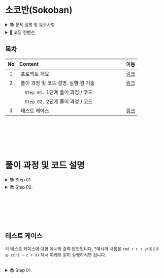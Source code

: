 # 소코반(Sokoban)

<details>
<summary>📚	 문제 설명 및 요구사항</summary>
<div markdown="1">
</div>
<br/><br/>

## ✍🏻 기능 요구사항

- 단계별로 (할 수 있는 단계까지) [소코반 게임](https://www.cbc.ca/kids/games/play/sokoban) 을 구현한다.
- 단계별로 지정된 코딩 요구사항을 적용한다.
- 단계별로 구현한 코드 동작과 실행 결과에 대해 마크다운 문법으로 README.md 파일에 상세하게 정리한다.
- 특별히 명시되지 않은 부분은 `자유롭게 구현`한다.

<br/><br/>

<details>
<summary>📚	 Step 01.</summary>
<div markdown="1">

## 🖥 1단계 코딩 요구사항

- 컴파일 또는 실행이 가능해야 한다. (컴파일이나 실행되지 않을 경우 감점 대상)
- 자기만의 기준으로 최대한 간결하게 코드를 작성한다.
- Readme.md에 풀이 과정 및 코드 설명, 실행 결과를 기술하고 코드와 같이 gist에 포함해야 한다.
- 제출시 gist URL과 revision 번호를 함께 제출한다.


## ⌨️ 입력

아래 내용을 문자열로 넘겨서 처리하는 함수를 작성한다. 복사는 아래 text를 이용하시면 됩니다. **아래 문자는 편의를 위해 "\n"을 조정했습니다.
<br/>

````text
Stage 1
#####
#OoP#
#####
=====
Stage 2
  #######
###  O  ###
#    o    #
# Oo P oO #
###  o  ###
 #   O  # 
 ########
````

```text
String word = "Stage 1\n" + "#####\n" + "#OoP#\n" + "#####\n" + "=====\n" + "Stage 2\n" + "  #######  \n" + "###  O  ###\n" + "#    o    #\n" + "# Oo P oO #\n" + "###  o  ###\n" + " #   O  #  \n" + " ########  ";
```

<br/><br/><br/>
위 값을 읽어 2차원 배열로 변환 저장한다.
<br/>

| 기호  |<center>의미</center>| <center>스테이지 구분</center>|                                                        
|:---:|:----|:------------------------------:|
|  #  |&nbsp; 벽(Wall)       |&nbsp; 0|
|  O  |&nbsp; 구멍(Hall)      |&nbsp; 1|
|  o  |&nbsp; 공(Ball)       |&nbsp; 2|
|  P  |&nbsp; 플레이어(Player) |&nbsp; 3|
|  =  |&nbsp; 스테이지 구분         |&nbsp; 4|

<br/><br/><br/>

## 🖥 출력

아래와 같은 형태로 각 스테이지 정보를 출력한다.

- 플레이어 위치는 배열 [0][0]을 기준으로 처리한다.
- 스테이지 구분값은 출력하지 않는다
  <br/>

```text
Stage 1

#####
#OoP#
#####

가로크기: 5
세로크기: 3
구멍의 수: 1
공의 수: 1
플레이어 위치 (2, 4)

Stage 2

  #######
###  O  ###
#    o    #
# Oo P oO #
###  o  ###
 #   O  # 
 ########

가로크기: 10
세로크기: 7
구멍의 수: 4
공의 수: 4
플레이어 위치 (5, 6)
```

<br/><br/><br/>

</div>
<br/><br/>
</details>

[comment]: <> (2단계)

<details>
<summary>📚	 Step 02.</summary>
<div markdown="2-2">


## 🖥 2단계 코딩 요구사항

- 너무 크지 않은 함수 단위로 구현하고 중복된 코드를 줄이도록 노력한다.
- 마찬가지로 Readme.md 파일과 작성한 소스 코드를 모두 기존 secret gist에 올려야 한다.
- 전역변수의 사용을 자제한다.
- 객체 또는 배열을 적절히 활용한다.

<br/><br/><br/>

## 🖥 2단계 기능 요구사항

- 처음 시작하면 스테이지 2의 지도를 출력한다.
- 간단한 프롬프트 (예: `SOKOBAN>   `)를 표시해 준다.
- 하나 이상의 문자를 입력받은 경우 순서대로 처리해서 단계별 상태를 출력한다.
- 벽이나 공등 다른 물체에 부딪히면 `해당 명령을 수행할 수 없습니다` 라는 메시지를 출력하고 플레이어를 움직이지 않는다.

<br/><br/><br/>


## ⌨️ 입력명령

````text
- w: 위쪽
- a: 왼쪽
- s: 아래쪽
- d: 오른쪽
- q: 프로그램 종료
````

```text
String word = "Stage 1\n" + "#####\n" + "#OoP#\n" + "#####\n" + "=====\n" + "Stage 2\n" + "  #######  \n" + "###  O  ###\n" + "#    o    #\n" + "# Oo P oO #\n" + "###  o  ###\n" + " #   O  #  \n" + " ########  ";
```

<br/><br/><br/>

## 🖥 출력

아래와 같은 형태로 각 스테이지 정보를 출력한다.

- 플레이어 위치는 배열 [0][0]을 기준으로 처리한다.
- 스테이지 구분값은 출력하지 않는다
  <br/><br/>

```text
Stage 2

  #######
###  O  ###
#    o    #
# Oo P oO #
###  o  ###
 #   O  # 
 ########

SOKOBAN> ddzw (엔터)

  #######
###  O  ###
#    o    #
# Oo  PoO #
###  o  ###
 #   O  # 
 ########
 
 D: 오른쪽으로 이동합니다.
 
  #######
###  O  ###
#    o    #
# Oo  PoO #
###  o  ###
 #   O  # 
 ########
 
 D: (경고!) 해당 명령을 수행할 수 없습니다!
 
  #######
###  O  ###
#    o    #
# Oo  PoO #
###  o  ###
 #   O  # 
 ########
 
 Z: (경고!) 해당 명령을 수행할 수 없습니다!
 
  #######
###  O  ###
#    o    #
# Oo  PoO #
###  o  ###
 #   O  # 
 ########
 
 W: 위로 이동합니다.
 
SOKOBAN> q
Bye~
```

<br/><br/><br/>


</div>
</details>
<br/><br/>
</details> 





<details>
<summary>📌 코딩 컨벤션</summary>
<div markdown="2">
<br/>

## 📌 코딩 컨벤션

- `기능 단위로 커밋`하며, 구현의 의미가 명확하게 전달되도록 커밋 메시지를 작성한다.<br/>
- 커밋은 -m 사용을 `지양`하며, 구체적 내용을 기록한다.

- `readme를 상세히 작성`한다.<br/>
    - `전체 프로젝트의 구조를 설명`한다.
    - 각 `패키지`와 `클래스, 메서드의 기능을 상세히 설명`한다.
    - (가능하다면) 패키지/클래스의 `역할과 책임을 명확하게 분리`한다.
    - 변수명은 문맥에 맞게 가장 보편적으로, 메서드명은 `무엇을 하는지를 명확히` 나타낸다.
    - 필요에 따라 그림과 PPT, 학습내용을 첨부해 `알기 쉽게 작성`한다.
    - 테스트 케이스를 기록하며 석연치 않은 부분을 매번 체크한다.

- 함수나 메소드의 들여쓰기를 가능하면 적게하도록 노력한다.<br/>
    - 한 메서드에는 가급적 `두 단계 이내`의 들여쓰기를 한다.
- 함수나 메소드는 한 번에 한 가지 일을 하고 가능하면 20줄이 넘지 않도록 구현한다. <br/>
- 무분별한 static의 사용을 최대한 `지양`한다.
- else 예약어를 `지양`한다.
- 함수나 메소드의 들여쓰기를 가능하면 적게(3단계까지만) 할 수 있도록 노력한다.

```javascript
 function main() {
    for (i = 0; i < 10; i++) { // 들여쓰기 1단계
        if (i == 2) { // 들여쓰기 2단계
            return; // 들여쓰기 3단계
        }
    }
}
```

<br/><br/><br/>

</div>
</details>

## 목차

| No  |    Content                                                                              |  이동  |
|:---:|:----------------------------------------------------------------------------------------|:-----:|
|  1  |&nbsp;프로젝트 개요                                                                          |[링크]()|
|  2  |&nbsp;풀이 과정 및 코드 설명. 실행 결 기술 &nbsp;&nbsp;&nbsp;&nbsp;&nbsp;&nbsp;&nbsp;&nbsp;&nbsp;&nbsp;&nbsp;&nbsp;&nbsp;&nbsp;&nbsp;&nbsp;&nbsp;&nbsp;&nbsp;|[링크]()|
|     |&nbsp;&nbsp;&nbsp; `Step 01.`  1단계 풀이 과정 / 코드                                         |       |
|     |&nbsp;&nbsp;&nbsp; `Step 02.`  2단계 풀이 과정 / 코드                                         |       |
|  3  |&nbsp;테스트 케이스                                                                         |[링크]()|

<br/><br/><br/><br/><br/>

# 풀이 과정 및 코드 설명

<details>
<summary>📚	 Step 01.</summary>
<div markdown="1">

## 1단계

1단계는 예제를 `그대로 화면에 출력`하는 단계였습니다. 따라서 문자열 입력에 대한 예외 처리를 하지 않고 입력된 문자열을 파싱해 Stage1과 Stage2에 대한 정보를 화면에 출력했습니다.
<br/>

![링크]()

|No|종류|<center>이름</center>|<center>역할 및 책임</center>|
|:----:|:----:|:---|:---|
|1|class|&nbsp;InputView|&nbsp; 사용자의 입력을 받는 클래스        |
|2|class|&nbsp;OutputView|&nbsp; 사용자에게 게임의 결과를 출력해주는 클래스        |
|3|enum|&nbsp;Message|&nbsp; 사용자에게 보여질 메시지를 관리하는 클래스        |
|4|class|&nbsp;ErrorMessage|&nbsp; 사용자에게 보여질 에러메시지를 관리하는 클래스|
|5|class|&nbsp;Position|&nbsp; Player의 좌표를 나타내는 클래스|
|6|class|&nbsp;StageResult|&nbsp; Stage의 정보를 담고 있는 클래스|

<br/><br/><br/>

## 1. InputView 클래스

사용자의 입력을 받는 클래스

<br/>

### 1-1. List<StageResult> inputMap(String word)

인자로 word를 받아 List<StageResult>의 형태로 최종 반환해주는 메서드 입니다. List 내부에는 Stage1과 Stage2에 대한 정보가 담겨있습니다.

````java
public List<StageResult> inputMap(String word){
        return getResult(word);
        }
````

<br/><br/>

### 1-2. List<StageResult> getResult(String word)

인자로 word를 받아 각 Stage에 대한 실제 정보를 생성해주는 메서드입니다. 메서드 내부에서 도우미 메서드의 도움을 받아 Stage1과 Stage2에 대한 정보를 생성합니다.

```java
private List<StageResult> getResult(String word){
        List<String> words=getWordsSplitByLine(word);
        List<StageResult> results=new ArrayList<>();

        StageResult stageFirst=new StageResult(1,getStageFirstMap(words));
        StageResult stageSecond=new StageResult(2,getStageSecondMap(words));

        results.add(stageFirst);
        results.add(stageSecond);
        return results;
        }
```

<br/><br/>

### 1-3. List<String> getWordsSplitByLine(String word)

인자로 word를 받아 List<String> 형태로 단어를 나눠주는 메서드입니다.

````java
private List<String> getWordsSplitByLine(String word){
        String[]wordArray=word.split("\n");
        List<String> words=new ArrayList<>();
        words.addAll(Arrays.asList(wordArray));
        return words;
        }
````

<br/><br/>

### 1-4. int[][] getStageFirstMap(List<String> lst)

인자로 word 리스트를 받아 첫 번째 맵의 구성을 int[][] 형태로 반환해주는 메서드입니다. 각 칸들의 심볼을 int로 변환해서 값을 저장시켜줍니다.

````java
private int[][]getStageFirstMap(List<String> lst){
        String[][]stringArray=new String[3][5];
        for(int i=0;i< 3;i++){
        stringArray[i]=lst.get(i+1).split("").clone();
        }
        return getIntArray(stringArray);
        }
````

<br/><br/>

### 1-5. int[][] getStageSecondMap(List<String> lst)

인자로 word 리스트를 받아 두 번째 맵의 구성을 int[][] 형태로 반환해주는 메서드입니다. 각 칸들의 심볼을 int로 변환해서 값을 저장시켜줍니다.

````java
private int[][]getStageSecondMap(List<String> lst){
        int[][]intArray=new int[7][11];
        for(int i=6;i< 13;i++){
        String[]array=lst.get(i).split("");
        int count=array.length;
        for(int j=0;j<count; j++){
        intArray[i-6][j]=getIntValue(array[j]);
        }
        }
        return intArray;
        }
````

<br/><br/>

### 1-6. int[][] getIntArray(String[][] stringArray)

문자 배열을 인자로 받아 int[][] 로 반환하는 메서드입니다. 각 칸의 심볼을 맞는 int 값으로 변경해줍니다.

````java
private int[][]getIntArray(String[][]stringArray){
        int[][]intArray=new int[stringArray.length][stringArray[0].length];
        for(int row=0;row<stringArray.length;row++){
        for(int col=0;col<stringArray[0].length;col++){
        intArray[row][col]=getIntValue(stringArray[row][col]);
        }
        }
        return intArray;
        }
````

<br/><br/>

### 1-7. int getIntValue(String symbol)

인자로 문자를 받아 int를 반환하는 메서드입니다. 각 칸의 심볼을 맞는 int 값으로 변경해줍니다.

````java
private int getIntValue(String symbol){
        if(symbol.equals("#")){
        return 0;
        }
        if(symbol.equals("O")){
        return 1;
        }
        if(symbol.equals("o")){
        return 2;
        }
        if(symbol.equals("P")){
        return 3;
        }
        if(symbol.equals(" ")){
        return 5;
        }
        return 5;
        }
````

<br/><br/><br/><br/>

## 2. OutputView

Stage의 정보를 출력해주는 클래스

<br/><br/>

### 2-1. void print(List<StageResult> results)

Stage들에 대한 정보를 인자로 받아 화면에 출력해주는 메서드 입니다.

```java
public void print(List<StageResult> results){
        stringBuilder.setLength(0);
        for(int number=0;number<results.size();number++){
        StageResult stageInfo=results.get(number);
        stringBuilder.append(Message.STAGE_INFO).append(stageInfo.getStage()).append("\n");
        String[][]stageMap=getStringArray(results.get(number).getMap());
        for(int row=0;row<stageInfo.getMap().length;row++){
        stringBuilder.append("\n");
        for(int col=0;col<stageInfo.getMap()[0].length;col++){
        stringBuilder.append(stageMap[row][col]);
        }
        }
        stringBuilder.append("\n").append("\n").append(Message.HORIZONTAL_LENGTH).append(stageInfo.getHorizontalCount()).append("\n")
        .append(Message.VERTICAL_LENGTH).append(stageInfo.getVerticalCount()).append("\n")
        .append(Message.HOLE_COUNT).append(stageInfo.getHoleCount()).append("\n")
        .append(Message.BALL_COUNT).append(stageInfo.getBallCount()).append("\n")
        .append(Message.PLAYER_POSITION).append(stageInfo.getPlayerPosition()).append("\n").append("\n");
        }
        System.out.println(stringBuilder);
        }
```

<br/><br/><br/>

### 2-2. String[][] getStringArray(int[][] map)

Stage 정보 중 int[][]를 인자로 받아 String[][]로 변환해주는 메서드입니다.
<br/><br/>

```java
private String[][]getStringArray(int[][]map){
        String[][]stringArray=new String[map.length][map[0].length];
        for(int i=0;i<map.length;i++){
        for(int j=0;j<map[0].length;j++){
        stringArray[i][j]=getStringValue(map[i][j]);
        }
        }
        return stringArray;
        }
```

<br/><br/><br/>

### 2-3. String getStringValue(int symbol)

int를 인자로 받아 String 값으로 변환해주는 메서드입니다.

````java
private String getStringValue(int symbol){
        if(symbol==0){
        return"#";
        }
        if(symbol==1){
        return"O";
        }
        if(symbol==2){
        return"o";
        }
        if(symbol==3){
        return"P";
        }
        if(symbol==5){
        return" ";
        }
        return" ";
        }
````

<br/><br/><br/><br/>

## 3.Message

사용자에게 보여질 메시지를 관리하기 위한 enum 클래스입니다.

<br/><br/>

## 4.ErrorMessage

사용자에게 보여질 오류 메시지를 관리하기 위한 enum 클래스입니다.

<br/><br/>

## 5.Position

사용자의 위치를 저장하기 위한 값 객체 입니다. 올바른 값의 비교를 위해 equals와 hashCode를 오버라이드 했습니다.
<br/>

```java
@Override
public boolean equals(Object o){
        if(this==o)return true;
        if(o==null||getClass()!=o.getClass())return false;
        Position position=(Position)o;
        return x==position.x&&y==position.y;
        }

@Override
public int hashCode(){
        return Objects.hash(x,y);
        }
```

<br/><br/><br/>

## 6.StageResult

각 Stage에 대한 정보를 담고 있는 값 객체입니다.

<br/><br/>

### 6-1. int getHoleCount(int[][] map)

int[][]를 인자로 받아 구멍(hole)의 개수를 반환하는 메서드입니다.
<br/><br/>

```java
private int getHoleCount(int[][]map){
        int count=0;
        for(int row=0;row<map.length;row++){
        for(int col=0;col<map[0].length;col++){
        if(map[row][col]==1){
        count++;
        }
        }
        }
        return count;
        }
```

<br/><br/><br/>

### 6-2. int getBallCount(int[][] map)

int[][]를 인자로 받아 공(ball)의 개수를 반환하는 메서드입니다.
<br/><br/>

```java
private int getBallCount(int[][]map){
        int count=0;
        for(int row=0;row<map.length;row++){
        for(int col=0;col<map[0].length;col++){
        if(map[row][col]==2){
        count++;
        }
        }
        }
        return count;
        }
```

<br/><br/><br/>

### 6-3. Position getPlayerPosition(int[][] map)

int[][]를 인자로 받아 플레이어의 위치(x, y)의 좌표를 반환하는 메서드입니다.
<br/><br/>

```java
private Position getPlayerPosition(int[][]map){
        int count=0;
        int playerX=Integer.MAX_VALUE;
        int playerY=Integer.MAX_VALUE;
        for(int row=0;row<map.length;row++){
        for(int col=0;col<map[0].length;col++){
        if(map[row][col]==3){
        playerX=row;
        playerY=col;
        }
        }
        }
        return new Position(playerX,playerY);
        }
```

</div>
</details>




[comment]: <> (풀이과정 및 코드 설명 2단계)


<details>
<summary>📚	 Step 02.</summary>
<div markdown="1">

## 2단계

2단계는 `캐릭터의 위치를 이동`시키는 문제였습니다. 따라서 다른 고려사항은 생각하지 않고 캐릭터가 움직일 칸이 비었으면(" ") 캐릭터의 위치를 이동시켰습니다. 
<br/>

![링크]()


## 2단계
추가/및 변경된 클래스
<br/>

|No|종류|<center>이름</center>|<center>역할 및 책임</center>|
|:----:|:---------------:|:------|:---|
|1|class|&nbsp;Board     |&nbsp; 게임 캐릭터와 구멍, 공 등 각 요소들의 위치가 저장된 클래스  |
|2|class|&nbsp;Command   |&nbsp; 명령어(w,a,q)들과 다음 위치의 계산을 돕는 값을 가진 클래스 |
|3|class|&nbsp;GameResult|&nbsp; 배열의 상태를 담아 반환해주는 클래스                   |
|4|class|&nbsp;Pair      |&nbsp; x, y 좌표를 묶어서 관리하는 클래스                   |
|5|class|&nbsp;Pairs     |&nbsp; Pair의 값들이 저장된 클래스                        |


## 1. Board 클래스

GameMachine 내부의 2차원 배열의 값과 연관된 메서드를 가지고 있는 클래스 입니다.

<br/>

### 1-1. void initBoard()

Board 클래스 객체가 생성될 때 String[][] 배열을 초기화시켜주는 메서드입니다.
<br/><br/>

```java
void initBoard() {
        board = new String[BOARD_WIDTH][BOARD_HEIGHT];
        this.board[0] = new String[]{" ", " ", "#", "#", "#", "#", "#", "#", "#", " ", " "};
        this.board[1] = new String[]{"#", "#", "#", " ", " ", "O", " ", " ", "#", "#", "#"};
        this.board[2] = new String[]{"#", " ", " ", " ", " ", "o", " ", " ", " ", " ", "#"};
        this.board[3] = new String[]{"#", " ", "O", "o", " ", "P", " ", "o", "O", " ", "#"};
        this.board[4] = new String[]{"#", "#", "#", " ", " ", "o", " ", " ", "#", "#", "#"};
        this.board[5] = new String[]{" ", "#", " ", " ", " ", "O", " ", " ", "#", " ", " "};
        this.board[6] = new String[]{" ", "#", "#", "#", "#", "#", "#", "#", "#", " ", " "};
    }
```


<br/><br/><br/>

### 1-2. String[][] getBoard()

String[][]를 `방어적 복사`로 넘겨주는 반환하는 메서드입니다. 사이드 이펙트를 제거하기 위해 매 번 배열을 생성해서 복사한 후 반환합니다. 
<br/>

```java
String[][] getBoard() {
        String[][] copyBoard = new String[BOARD_WIDTH][BOARD_HEIGHT];
        for (int row = BOARD_START; row < BOARD_WIDTH; row++) {
            copyBoard[row] = this.board[row].clone();
        }
        return copyBoard;
    }
```

<br/><br/><br/>

### 1-3. void update(String[][] updatedBoard)

String[][]를 방어적 복사로 넘겨주는 메서드입니다. 사이드 이펙트를 제거하기 위해 매 번 배열을 생성하고 복사해서 반환합니다.

<br/>

```java
protected void update(String[][] updatedBoard) {
        this.board = null;
        this.board = updatedBoard;
    }
```

<br/><br/><br/>

### 1-4. Pair findPlayerPosition()

현재 캐릭터의 위치를 찾는 메서드입니다. String[][] 배열을 순회하며 `P` 인 칸의 좌표를 Pair로 반환해줍니다.
<br/>

```java
protected Pair findPlayerPosition() {
        int x = Integer.MAX_VALUE;
        int y = Integer.MAX_VALUE;

        for (int row = 0; row < 11; row++) {
            for (int col = 0; col < 11; col++) {
                if (board[row][col].equals("P")) {
                    x = row;
                    y = col;
                }
            }
        }
        return Pairs.of(x, y);
    }
```


<br/><br/><br/>

### 1-5. Pair validatePosition(int x, int y)

캐릭터가 움직일 칸을 검증하는 메서드입니다. 이동할 칸이 범위 내에 있을 때, 해당 칸이 비었을 때 true를 반환하고 그 외에는 false를 반환합니다.
<br/>

```java
protected boolean validatePosition(int x, int y) {
        if (!validateRange(x, y)) {
            return false;
        }

        if (!validateMoveable(x, y)) {
            return false;
        }
        return true;
    }
```


<br/><br/><br/>

### 1-6. Pair validateRange(int x, int y)

Pair(x, y) 값이 이동 가능한 범위 내에 있는지를 체크하는 메서드입니다.
<br/>

```java
private boolean validateRange(int x, int y) {
        return x >= 0 && x < 11 && y >= 0 && y < 11;
    }
```

<br/><br/><br/>

### 1-7. Pair validateRange(int x, int y)

Pair(x, y)의 값이 String[][] 내부에서 비어있는지를 체크하는 메서드입니다. 
<br/>

```java
private boolean validateMoveable(Pair pair) {
        return this.board[pair.getX()][pair.getY()].equals(" ");
    }
```

<br/><br/><br/>

## 2. Command 클래스

사용자의 입력을 명령으로 바꿔주고, 다음에 이동할 칸의 위치를 계산할 수 있는 내부 좌표값을 가지고 있습니다.
<br/>
```java
public enum Command {

    UP("U", "위쪽으로 한 칸 이동", List.of(1, 0)),
    DOWN("D", "아랫쪽으로 한 칸 이동", List.of(-1, 0)),
    RIGHT("R", "오른쪽으로 한 칸 이동", List.of(0, -1)),
    LEFT("L", "왼쪽으로 한 칸 이동", List.of(0, 1)),
    Q("Q", "프로그램 종료", List.of());

```

<br/><br/><br/>
### 2-1. Command getDirection(String input)
사용자의 입력 값으로 그에 맞는 명령을 찾는 메서드입니다. 

````java
public static Command getDirection(String input) {
        return Stream.of(values())
                .filter(command -> command.command.toLowerCase().equals(input))
                .findAny()
                .orElseThrow(IllegalArgumentException::new);
}
````

<br/><br/><br/>
### 2-2. static List<String> getCommands()
명령의 영문 알파벳을 반환하는 메서드입니다. 

````java
public static List<String> getCommands(){
        return Stream.of(values())
        .map(Command::getCommand)
        .sorted()
        .collect(Collectors.toUnmodifiableList());
}
````

<br/><br/><br/>
### 2-3. List<Integer> getNextPosition()
다음 이동할 값의 좌표를 얻는 메서드 입니다.

````java
public List<Integer> getNextPosition() {
        return nextPosition;
    }
````



<br/><br/><br/>

## 3. GameResult
보드의 상태를 받아서 반환해주는 클래스
<br/>

```java
public String[][] getBoard() {
        return board;
    }
```

<br/><br/><br/>

## 4. Pair
x, y를 한 쌍으로 묶어서 관리해주는 클래스 입니다.
<br/><br/><br/>


### 4-1. int getX(), int getY()
x와 y의 원시 값을 반환하는 메서드 입니다.
<br/>

```java
public int getX() {
        return x;
    }

public int getY() {
        return y;
    }
```
<br/><br/>

### 4-2. boolean equals(Object o)
사용자의 위치를 저장하기 위한 값 객체 입니다. 올바른 값의 비교를 위해 equals와 hashCode를 오버라이드 했습니다.
<br/>

```java
@Override
public boolean equals(Object o) {
        if (this == o) return true;
        if (o == null || getClass() != o.getClass()) return false;
        Pair pair = (Pair) o;
        return x == pair.x && y == pair.y;
    }

@Override
public int hashCode() {
        return Objects.hash(x, y);
    }
```


<br/><br/><br/>

## 5. Pairs
pair의 값들을 저장하고 있는 클래스 입니다.
<br/><br/>


### static Pair of(int inputX, int inputY)

x와 y의 원시 값을 반환하는 메서드입니다.
<br/>

```java
public static Pair of(int inputX, int inputY) {
        return pairs.stream()
        .filter(position -> position.getX() == inputX)
        .filter(position -> position.getY() == inputY)
        .findAny()
        .orElseThrow(NoSuchElementException::new);
    }
```


<br/><br/><br/><br/><br/><br/>

|No|종류|<center>이름</center>|<center>역할 및 책임</center>|
|:----:|:----:|:---|:---|
|6|class|&nbsp;InputView|&nbsp; 사용자의 입력을 받는 클래스        |
|7|class|&nbsp;OutputView|&nbsp; 사용자에게 게임의 결과를 출력해주는 클래스        |
|8|enum|&nbsp;Message|&nbsp; 사용자에게 보여질 메시지를 관리하는 클래스        |
|9|class|&nbsp;ErrorMessage|&nbsp; 사용자에게 보여질 에러메시지를 관리하는 클래스|
<br/><br/><br/>


## 6. InputView 클래스

사용자의 입력을 받는 클래스입니다. 
<br/>

```java
public enum Command {

    UP("U", "위쪽으로 한 칸 이동", List.of(1, 0)),
    DOWN("D", "아랫쪽으로 한 칸 이동", List.of(-1, 0)),
    RIGHT("R", "오른쪽으로 한 칸 이동", List.of(0, -1)),
    LEFT("L", "왼쪽으로 한 칸 이동", List.of(0, 1)),
    Q("Q", "프로그램 종료", List.of());

```

<br/><br/><br/>

### 6-1.List<String> inputCommand()
사용자의 입력을 문자열 리스트로 반환하는 메서드입니다.  

```java
public List<String> inputCommand() {
        String value;
        System.out.print(Message.SOKOBAN);
        List<String> words;
        while (true) {
            try {
                value = input.br.readLine().toLowerCase();
                words = validateCommandContains(value);
                break;
            } catch (IllegalArgumentException e) {
                System.out.println(ErrorMessage.INVALID_INPUT_VALUE);
            } catch (Exception e) {
                System.out.println(ErrorMessage.INVALID_INPUT_VALUE);
            }
        }
        return words;
}
```

<br/><br/><br/>

### 6-2.List<String> validateCommandContains(String direction)
사용자의 입력을 문자열 단위("")로 나누고 각 문자 값이 올바른 지 검증해주는 메서드입니다. 
<br/>

````java
private List<String> validateCommandContains(String direction) {
        List<String> words = new ArrayList<>();
        Objects.requireNonNull(direction);
        String[] temp = direction.split("");
        for(int number= 0; number<temp.length; number++){
            if (!commands.contains(temp[number])) {
                throw new IllegalArgumentException(ErrorMessage.INVALID_INPUT_VALUE.toString());
            }
            words.add(temp[number]);
        }
        return words;
    }
````

<br/><br/>

## 7. OutputView 클래스
Stage의 정보를 출력해주는 클래스
<br/>

### 7-1. void initBoard(String[][] board)
보드의 초기 상태를 출력해주는 메서드
<br/>

```java
public void initBoard(String[][] board) {
        stringBuilder.setLength(0);
        stringBuilder.append("Stage 2").append("\n").append("\n");

        for (int row = 0; row < board.length; row++) {
            if (row != 0) {
                stringBuilder.append("\n");
            }
            for (int col = 0; col < board[0].length; col++) {
                stringBuilder.append(board[row][col]);
            }
        }
        stringBuilder.append("\n");
        System.out.println(stringBuilder);
    }
```

<br/><br/><br/>

### 7-2. void printBoard(GameResult result)
GameResult(Board의 상태(String[ ][ ]))를 인자로 받아서 이를 화면에 출력해주는 메서드  
<br/>

```java
public void printBoard(GameResult result) {
        stringBuilder.setLength(0);
        String[][] board = result.getBoard();
        for (int row = 0; row < board.length; row++) {
            if (row != 0) {
                stringBuilder.append("\n");
            }
            for (int col = 0; col < board[0].length; col++) {
                stringBuilder.append(board[row][col]);
            }
        }
        stringBuilder.append("\n");
        System.out.println(stringBuilder);
    }
```

</div>

</details>


<br/><br/><br/><br/><br/>

## 테스트 케이스

각 테스트 케이스에 대한 예시와 출력 답안입니다. *예시의 내용을 `cmd + c + v(윈도우는 ctrl + c + v)` 해서 아래와 같이 실행하시면 됩니다.
<br/><br/>


<details>
<summary>📚	 Step 01.</summary>
<div markdown="1">

## ⌨️ 입력

`아래 내용을 문자열로 넘겨서` 처리하는 함수를 작성한다.

```java
String word="Stage 1\n"+"#####\n"+"#OoP#\n"+"#####\n"+"=====\n"+"Stage 2\n"+"  #######  \n"+"###  O  ###\n"+"#    o    #\n"+"# Oo P oO #\n"+"###  o  ###\n"+" #   O  #  \n"+" ########  ";
```

```java
public class Main {
    private static final InputView inputView = new InputView();
    private static final OutputView outputView = new OutputView();

    public static void main(String[] args) throws Exception {
        String word = "Stage 1\n" + "#####\n" + "#OoP#\n" + "#####\n" + "=====\n" + "Stage 2\n" + "  #######  \n" + "###  O  ###\n" + "#    o    #\n" + "# Oo P oO #\n" + "###  o  ###\n" + " #   O  #  \n" + " ########  ";
        String[] words = word.split("\n");
        List<String> lst = new ArrayList<>();

        for (int i = 0; i < words.length; i++) {
            lst.add(words[i]);
        }

        InputView view = new InputView();
        List<StageResult> results = view.inputMap(word);
        OutputView outputView = new OutputView();
        outputView.print(results);
    }
}
```

<br/><br/>

## 🖥 출력

```text
Stage: 1

#####
#OoP#
#####

가로크기: 5
세로크기: 3
구멍 수: 1
공의 수: 1
플레이어 위치: (2, 4)

Stage: 2

  #######  
###  O  ###
#    o    #
# Oo P oO #
###  o  ###
 #   O  #  
 ########  

가로크기: 11
세로크기: 7
구멍 수: 4
공의 수: 4
플레이어 위치: (4, 6)
```

</div>
</details>

<br/><br/>

<br/><br/><br/><br/>

<br/><br/>
